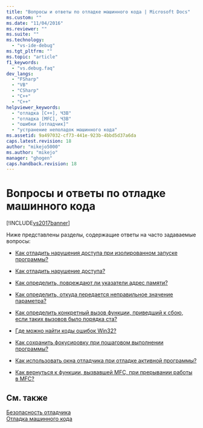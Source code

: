 ```yaml
---
title: "Вопросы и ответы по отладке машинного кода | Microsoft Docs"
ms.custom: ""
ms.date: "11/04/2016"
ms.reviewer: ""
ms.suite: ""
ms.technology: 
  - "vs-ide-debug"
ms.tgt_pltfrm: ""
ms.topic: "article"
f1_keywords: 
  - "vs.debug.faq"
dev_langs: 
  - "FSharp"
  - "VB"
  - "CSharp"
  - "C++"
  - "C++"
helpviewer_keywords: 
  - "отладка [C++], ЧЗВ"
  - "отладка [MFC], ЧЗВ"
  - "ошибки [отладчик]"
  - "устранение неполадок машинного кода"
ms.assetid: 9a497032-cf73-441e-923b-4bbd5d37a6da
caps.latest.revision: 18
author: "mikejo5000"
ms.author: "mikejo"
manager: "ghogen"
caps.handback.revision: 18
---
```

# Вопросы и ответы по отладке машинного кода
[!INCLUDE[vs2017banner](../code-quality/includes/vs2017banner.md)]

Ниже представлены разделы, содержащие ответы на часто задаваемые вопросы:  
  
-   [Как отладить нарушения доступа при изолированном запуске программы?](../debugger/how-can-i-debug-access-violations-when-running-my-program-outside-the-debugger-q.md)  
  
-   [Как отладить нарушение доступа?](../debugger/how-can-i-debug-an-access-violation-q.md)  
  
-   [Как определить, повреждают ли указатели адрес памяти?](../debugger/how-can-i-find-out-if-my-pointers-corrupt-a-memory-address-q.md)  
  
-   [Как определить, откуда передается неправильное значение параметра?](../debugger/how-can-i-find-out-who-is-passing-a-wrong-parameter-value-q.md)  
  
-   [Как определить конкретный вызов функции, приведший к сбою, если таких вызовов было порядка ста?](../debugger/when-calling-a-function-hundreds-of-times-how-do-i-know-which-call-failed-q.md)  
  
-   [Где можно найти коды ошибок Win32?](../debugger/where-can-i-look-up-win32-error-codes-q.md)  
  
-   [Как сохранить фокусировку при пошаговом выполнении программы?](../debugger/how-can-i-keep-focus-when-stepping-through-my-program-q.md)  
  
-   [Как использовать окна отладчика при отладке активной программы?](../debugger/how-can-i-use-debugger-windows-while-debugging-a-foreground-program-q.md)  
  
-   [Как вернуться к функции, вызвавшей MFC, при прерывании работы в MFC?](../debugger/how-to-get-back-to-the-function-that-called-mfc-if-halted.md)  
  
## См. также  
 [Безопасность отладчика](../debugger/debugger-security.md)   
 [Отладка машинного кода](../debugger/debugging-native-code.md)